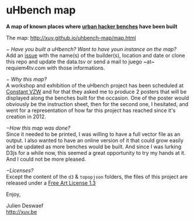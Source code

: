 uHbench map
===========

**A map of known places where [urban hacker benches](http://xuv.be/uH-bench-open-source-public-bench.html) have been built**

The map: http://xuv.github.io/uhbench-map/map.html

*− Have you built a uHbench? Want to have youn instance on the map?*  
Add an [issue](https://github.com/xuv/uhbench/issues) with the name(s) of the builder(s), location and date
or clone this repo and update the data.tsv
or send a mail to juego ~at~ requiem4tv.com with those informations.

*− Why this map?*  
A workshop and exhibition of the uHbench project has been scheduled at [Constant VZW](http://constantvzw.org/site/uHbench-workshop.html) and for that they asked me to produce 2 posters that will be displayed along the benches built for the occasion. One of the poster would obviously be the instruction sheet, then for the second one, I hesitated, and went for a representation of how far this project has reached since it's creation in 2012.

*−How this map was done?*  
Since it needed to be printed, I was willing to have a full vector file as an output. I also wanted to have an online version of it that could grow easily and be updated as more benches would be built. And since I was lurking D3js for a while now, this seemed a great opportunity to try my hands at it. And I could not be more pleased.

*−Licenses?*  
Except the content of the `d3` & `topopjson` folders, the files of this project are released under a [Free Art License 1.3 ](http://artlibre.org/licence/lal/en/)

Enjoy,

Julien Deswaef  
http://xuv.be
